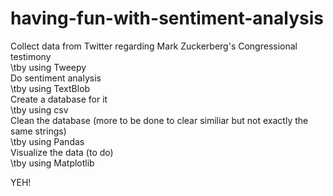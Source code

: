 # having-fun-with-sentiment-analysis
Collect data from Twitter regarding Mark Zuckerberg's Congressional testimony  
    \tby using Tweepy  
Do sentiment analysis  
    \tby using TextBlob  
Create a database for it  
    \tby using csv  
Clean the database (more to be done to clear similiar but not exactly the same strings)  
    \tby using Pandas  
Visualize the data (to do)  
    \tby using Matplotlib  
  
YEH!
